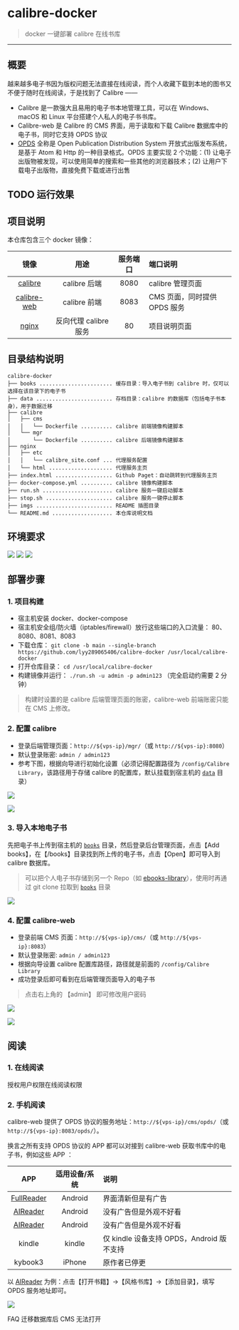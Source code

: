 # calibre-docker

> docker 一键部署 calibre 在线书库

------

## 概要

越来越多电子书因为版权问题无法直接在线阅读，而个人收藏下载到本地的图书又不便于随时在线阅读，于是找到了 Calibre ——

- Calibre 是一款强大且易用的电子书本地管理工具，可以在 Windows、macOS 和 Linux 平台搭建个人私人的电子书书库。
- Calibre-web 是 Calibre 的 CMS 界面，用于读取和下载 Calibre 数据库中的电子书，同时它支持 OPDS 协议
- [OPDS](https://en.wikipedia.org/wiki/OPDS) 全称是 Open Publication Distribution System 开放式出版发布系统，是基于 Atom 和 Http 的一种目录格式。OPDS 主要实现 2 个功能：(1) 让电子出版物被发现，可以使用简单的搜索和一些其他的浏览器技术；(2) 让用户下载电子出版物，直接免费下载或进行出售

## TODO 运行效果


## 项目说明

本仓库包含三个 docker 镜像：

| 镜像 | 用途 | 服务端口 | 端口说明 |
|:------:|:------:|:------:|:------|
| [calibre](https://github.com/kovidgoyal/calibre) | calibre 后端 | 8080 | calibre 管理页面 |
| [calibre-web](https://github.com/janeczku/calibre-web) | calibre 前端 | 8083 | CMS 页面，同时提供 OPDS 服务 |
| [nginx](https://www.nginx.com/) | 反向代理 calibre 服务 | 80 | 项目说明页面 |


## 目录结构说明

```
calibre-docker
├── books ....................... 缓存目录：导入电子书到 calibre 时，仅可以选择在该目录下的电子书
├── data ........................ 存档目录：calibre 的数据库（包括电子书本身），用于数据迁移
├── calibre
│   ├── cms
│   │   └── Dockerfile .......... calibre 前端镜像构建脚本
│   └── mgr
│       └── Dockerfile .......... calibre 后端镜像构建脚本
├── nginx
│   ├── etc
│   │   └── calibre_site.conf ... 代理服务配置
│   └── html .................... 代理服务主页
├── index.html .................. Github Paget：自动跳转到代理服务主页
├── docker-compose.yml .......... calibre 镜像构建脚本
├── run.sh ...................... calibre 服务一键启动脚本
├── stop.sh ..................... calibre 服务一键停止脚本
├── imgs ........................ README 插图目录
└── README.md ................... 本仓库说明文档
```


## 环境要求

![](https://img.shields.io/badge/Platform-Linux%20amd64-brightgreen.svg) ![](https://img.shields.io/badge/Platform-Mac%20amd64-brightgreen.svg) ![](https://img.shields.io/badge/Platform-Windows%20x64-brightgreen.svg)


## 部署步骤

### 1. 项目构建

- 宿主机安装 docker、docker-compose
- 宿主机安全组/防火墙（iptables/firewall）放行这些端口的入口流量： 80、8080、8081、8083
- 下载仓库： `git clone -b main --single-branch https://github.com/lyy289065406/calibre-docker /usr/local/calibre-docker`
- 打开仓库目录： `cd /usr/local/calibre-docker`
- 构建镜像并运行： `./run.sh -u admin -p admin123` （完全启动约需要 2 分钟）

> 构建时设置的是 calibre 后端管理页面的账密，calibre-web 前端账密只能在 CMS 上修改。


### 2. 配置 calibre

- 登录后端管理页面：`http://${vps-ip}/mgr/`（或 `http://${vps-ip}:8080`）
- 默认登录账密: `admin / admin123`
- 参考下图，根据向导进行初始化设置（必须记得配置路径为 `/config/Calibre Library`，该路径用于存储 calibre 的配置库，默认挂载到宿主机的 [`data`](data) 目录）

![](imgs/01.png)

![](imgs/02.png)


### 3. 导入本地电子书

先把电子书上传到宿主机的 [`books`](books) 目录，然后登录后台管理页面，点击【Add books】，在【/books】目录找到所上传的电子书，点击【Open】即可导入到 calibre 数据库。

> 可以把个人电子书存储到另一个 Repo（如 [ebooks-library](https://github.com/lyy289065406/ebooks-library)），使用时再通过 git clone 拉取到 [`books`](books) 目录

![](imgs/03.png)


### 4. 配置 calibre-web

- 登录前端 CMS 页面：`http://${vps-ip}/cms/`（或 `http://${vps-ip}:8083`）
- 默认登录账密: `admin / admin123`
- 根据向导设置 calibre 配置库路径，路径就是前面的 `/config/Calibre Library`
- 成功登录后即可看到在后端管理页面导入的电子书

> 点击右上角的 【admin】 即可修改用户密码

![](imgs/04.png)

![](imgs/05.png)


## 阅读

### 1. 在线阅读

授权用户权限在线阅读权限


### 2. 手机阅读

calibre-web 提供了 OPDS 协议的服务地址：`http://${vps-ip}/cms/opds/`（或 `http://${vps-ip}:8083/opds/`）。

换言之所有支持 OPDS 协议的 APP 都可以对接到 calibre-web 获取书库中的电子书，例如这些 APP ：

| APP | 适用设备/系统 | 说明 |
|:---:|:---:|:---|
| [FullReader](https://play.google.com/store/apps/details?id=com.fullreader&hl=zh_CN) | Android | 界面清新但是有广告 |
| [AIReader](https://play.google.com/store/apps/details?id=com.neverland.alreader&hl=en&gl=US) | Android | 没有广告但是外观不好看 |
| [AIReader](https://play.google.com/store/apps/details?id=com.neverland.alreader&hl=en&gl=US) | Android | 没有广告但是外观不好看 |
| kindle | kindle | 仅 kindle 设备支持 OPDS，Android 版不支持 |
| kybook3 | iPhone | 原作者已停更 |


以 [AIReader](https://play.google.com/store/apps/details?id=com.neverland.alreader&hl=en&gl=US) 为例：点击【打开书籍】->【风格书库】->【添加目录】，填写 OPDS 服务地址即可。 

![](imgs/06.png)


FAQ 迁移数据库后 CMS 无法打开